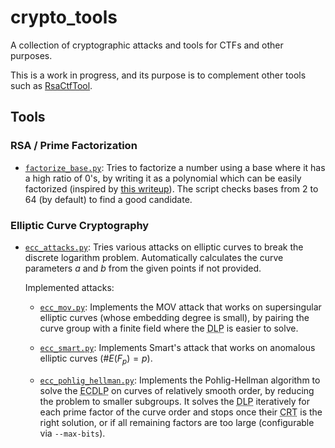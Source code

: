 # crypto_tools

A collection of cryptographic attacks and tools for CTFs and other purposes.

This is a work in progress, and its purpose is to complement other tools such as [RsaCtfTool](https://github.com/RsaCtfTool/RsaCtfTool).

## Tools

### RSA / Prime Factorization

- [`factorize_base.py`](factorize_base.py): Tries to factorize a number using a base where it has a high ratio of 0's, by writing it as a polynomial which can be easily factorized (inspired by [this writeup](https://ctftime.org/writeup/22977)).
  The script checks bases from 2 to 64 (by default) to find a good candidate.

### Elliptic Curve Cryptography

- [`ecc_attacks.py`](ecc_attacks.py): Tries various attacks on elliptic curves to break the discrete logarithm problem. Automatically calculates the curve parameters $a$ and $b$ from the given points if not provided.

  Implemented attacks:

  - [`ecc_mov.py`](libs/attacks/ecc_mov.py): Implements the MOV attack that works on supersingular elliptic curves (whose embedding degree is small), by pairing the curve group with a finite field where the <abbr title="Discrete Logarithm Problem">DLP</abbr> is easier to solve.

  - [`ecc_smart.py`](libs/attacks/ecc_smart.py): Implements Smart's attack that works on anomalous elliptic curves ($\#E(F_p) = p$).

  - [`ecc_pohlig_hellman.py`](libs/attacks/ecc_pohlig_hellman.py): Implements the Pohlig-Hellman algorithm to solve the <abbr title="Elliptic Curve Discrete Logarithm Problem">ECDLP</abbr> on curves of relatively smooth order, by reducing the problem to smaller subgroups. It solves the <abbr title="Discrete Logarithm Problem">DLP</abbr> iteratively for each prime factor of the curve order and stops once their <abbr title="Chinese Remainder Theorem">CRT</abbr> is the right solution, or if all remaining factors are too large (configurable via `--max-bits`).
